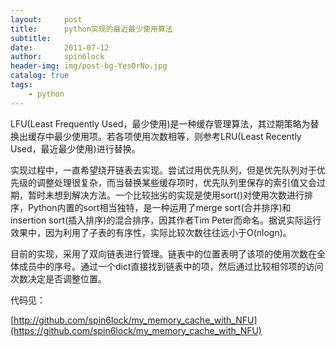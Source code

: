 ```yaml
---
layout:     post
title:      python实现的最近最少使用算法
subtitle:   
date:       2011-07-12
author:     spin6lock
header-img: img/post-bg-YesOrNo.jpg
catalog: true
tags:
    - python
---
```

LFU(Least Frequently Used，最少使用)是一种缓存管理算法，其过期策略为替换出缓存中最少使用项。若各项使用次数相等，则参考LRU(Least Recently Used，最近最少使用)进行替换。



实现过程中，一直希望绕开链表去实现。尝试过用优先队列，但是优先队列对于优先级的调整处理很复杂，而当替换某些缓存项时，优先队列里保存的索引值又会过期，暂时未想到解决方法。一个比较拙劣的实现是使用sort()对使用次数进行排序，Python内置的sort相当独特，是一种运用了merge sort(合并排序)和insertion sort(插入排序)的混合排序，因其作者Tim Peter而命名。据说实际运行效果中，因为利用了子表的有序性，实际比较次数往往远小于O(nlogn)。



目前的实现，采用了双向链表进行管理。链表中的位置表明了该项的使用次数在全体成员中的序号。通过一个dict直接找到链表中的项，然后通过比较相邻项的访问次数决定是否调整位置。

代码见：

[http://github.com/spin6lock/my_memory_cache_with_NFU](https://github.com/spin6lock/my_memory_cache_with_NFU)
